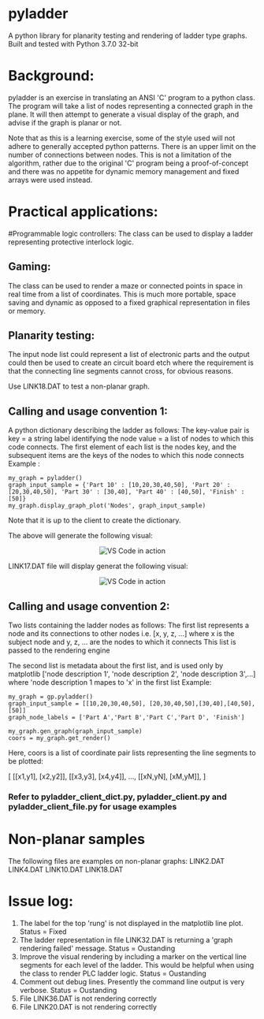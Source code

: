 # pyladder
A python library for planarity testing and rendering of ladder type graphs.  Built and tested with Python 3.7.0 32-bit

# Background:

pyladder is an exercise in translating an ANSI 'C' program to a python class.  The program will take a list of nodes representing a connected graph in the plane.  It will then attempt to generate a visual display of the graph, and advise if the graph is planar or not.

Note that as this is a learning exercise, some of the style used will not adhere to generally accepted python patterns.  There is an upper limit on the number of connections between nodes.  This is not a limitation of the algorithm, rather due to the original 'C' program being a proof-of-concept and there was no appetite for dynamic memory management and fixed arrays were used instead.

# Practical applications:

#Programmable logic controllers:
The class can be used to display a ladder representing protective interlock logic.

## Gaming:
The class can be used to render a maze or connected points in space in real time from a list of coordinates.  This is much more portable, space saving and dynamic as opposed to a fixed graphical representation in files or memory.

## Planarity testing:
The input node list could represent a list of electronic parts and the output could then be used to create an circuit board etch where the requirement is that the connecting line segments cannot cross, for obvious reasons.

Use LINK18.DAT to test a non-planar graph.

## Calling and usage convention 1:
A python dictionary describing the ladder as follows:
The key-value pair is
key = a string label identifying the node
value = a list of nodes to which this code connects.  The first element of each list is the nodes key, and the subsequent items are the keys of the nodes to which this node connects
Example :

    my_graph = pyladder()    
    graph_input_sample = {'Part 10' : [10,20,30,40,50], 'Part 20' : [20,30,40,50], 'Part 30' : [30,40], 'Part 40' : [40,50], 'Finish' : [50]}
    my_graph.display_graph_plot('Nodes', graph_input_sample)

Note that it is up to the client to create the dictionary.  

The above will generate the following visual:

<p align="center">
  <img alt="VS Code in action" src="https://i.postimg.cc/4d26rvPD/LINK1-DAT.png">
</p>

LINK17.DAT file will display generat the following visual:

<p align="center">
  <img alt="VS Code in action" src="https://i.postimg.cc/SxmKy9jj/LINK17-DAT.png">
</p>

## Calling and usage convention 2:

Two lists containing the ladder nodes as follows:
The first list represents a node and its connections to other nodes
i.e. [x, y, z, ...] where x is the subject node and y, z, ... are the nodes to which it connects
This list is passed to the rendering engine

The second list is metadata about the first list, and is used only by matplotlib
['node description 1', 'node description 2', 'node description 3',...] where 'node description 1 mapes to 'x' in the first list
Example:

    my_graph = gp.pyladder()
    graph_input_sample = [[10,20,30,40,50], [20,30,40,50],[30,40],[40,50],[50]]
    graph_node_labels = ['Part A','Part B','Part C','Part D', 'Finish']

    my_graph.gen_graph(graph_input_sample)
    coors = my_graph.get_render()

Here, coors is a list of coordinate pair lists representing the line segments to be plotted:

[
    [[x1,y1], [x2,y2]],
    [[x3,y3], [x4,y4]],
    ...,
    [[xN,yN], [xM,yM]],
]

### Refer to pyladder_client_dict.py, pyladder_client.py and pyladder_client_file.py for usage examples

# Non-planar samples

The following files are examples on non-planar graphs:
LINK2.DAT
LINK4.DAT
LINK10.DAT
LINK18.DAT


# Issue log:

1. The label for the top 'rung' is not displayed in the matplotlib line plot.  Status = Fixed
2. The ladder representation in file LINK32.DAT is returning a 'graph rendering failed' message.   Status = Oustanding
3. Improve the visual rendering by including a marker on the vertical line segments for each level of the ladder.  This would be helpful when using the class to render PLC ladder logic.  Status = Oustanding
4. Comment out debug lines.  Presently the command line output is very verbose.  Status = Oustanding
5. File LINK36.DAT is not rendering correctly
6. File LINK20.DAT is not rendering correctly



